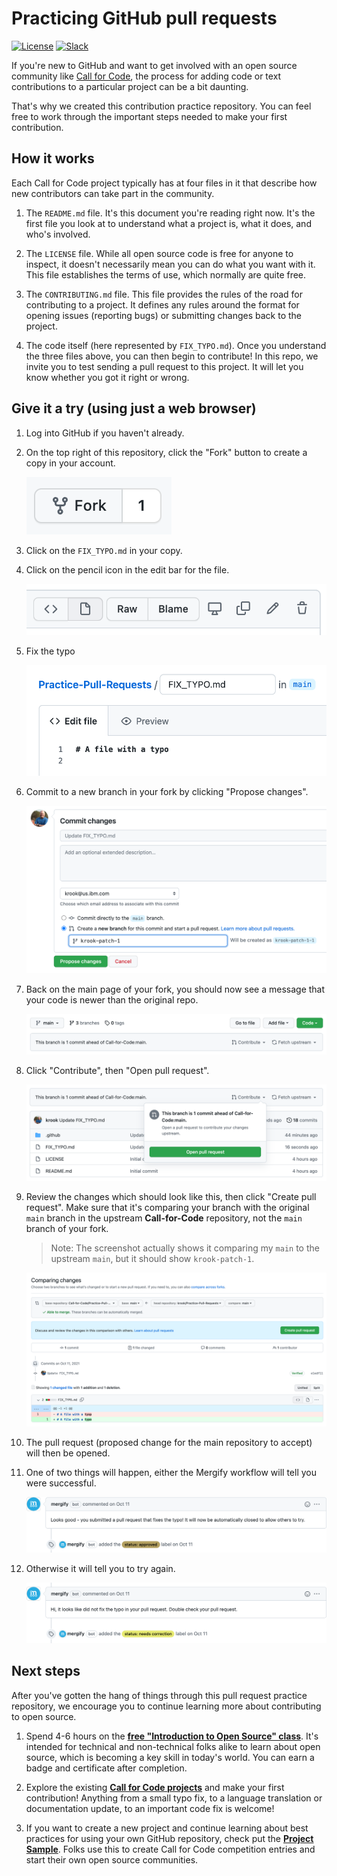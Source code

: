 # Practicing GitHub pull requests

[![License](https://img.shields.io/badge/License-Apache2-blue.svg)](https://www.apache.org/licenses/LICENSE-2.0) [![Slack](https://img.shields.io/static/v1?label=Community&message=%23open-source-general&color=blue)](https://callforcode.org/slack)

If you're new to GitHub and want to get involved with an open source community like [Call for Code](https://github.com/Call-for-Code/Project-Catalog), the process for adding code or text contributions to a particular project can be a bit daunting.

That's why we created this contribution practice repository. You can feel free to work through the important steps needed to make your first contribution.

## How it works

Each Call for Code project typically has at four files in it that describe how new contributors can take part in the community.

1. The `README.md` file. It's this document you're reading right now. It's the first file you look at to understand what a project is, what it does, and who's involved.

1. The `LICENSE` file. While all open source code is free for anyone to inspect, it doesn't necessarily mean you can do what you want with it. This file establishes the terms of use, which normally are quite free.

1. The `CONTRIBUTING.md` file. This file provides the rules of the road for contributing to a project. It defines any rules around the format for opening issues (reporting bugs) or submitting changes back to the project.

1. The code itself (here represented by `FIX_TYPO.md`). Once you understand the three files above, you can then begin to contribute! In this repo, we invite you to test sending a pull request to this project. It will let you know whether you got it right or wrong.

## Give it a try (using just a web browser)

1. Log into GitHub if you haven't already.

1. On the top right of this repository, click the "Fork" button to create a copy in your account.

   ![Fork](img/2-fork.png)

1. Click on the `FIX_TYPO.md` in your copy.

1. Click on the pencil icon in the edit bar for the file.

   ![Edit](img/4-edit.png)

1. Fix the typo

   ![Fix](img/5-fix.png)

1. Commit to a new branch in your fork by clicking "Propose changes".

   ![Commit](img/5-commit.png)

1. Back on the main page of your fork, you should now see a message that your code is newer than the original repo.

   ![Fix](img/6-diff.png)

1. Click "Contribute", then "Open pull request".

   ![Fix](img/7-pr.png)

1. Review the changes which should look like this, then click "Create pull request". Make sure that it's comparing your branch with the original `main` branch in the upstream **Call-for-Code** repository, not the `main` branch of your fork.

   > Note: The screenshot actually shows it comparing my `main` to the upstream `main`, but it should show `krook-patch-1`.

   ![Fix](img/8-pr.png)

1. The pull request (proposed change for the main repository to accept) will then be opened.

1. One of two things will happen, either the Mergify workflow will tell you were successful.

   ![Fix](img/10-success.png)

1. Otherwise it will tell you to try again.

   ![Fix](img/11-fail.png)

## Next steps

After you've gotten the hang of things through this pull request practice repository, we encourage you to continue learning more about contributing to open source.

1. Spend 4-6 hours on the [**free "Introduction to Open Source" class**](https://cognitiveclass.ai/courses/introduction-to-open-source). It's intended for technical and non-technical folks alike to learn about open source, which is becoming a key skill in today's world. You can earn a badge and certificate after completion.

1. Explore the existing [**Call for Code projects**](https://github.com/Call-for-Code/Project-Catalog) and make your first contribution! Anything from a small typo fix, to a language translation or documentation update, to an important code fix is welcome!

1. If you want to create a new project and continue learning about best practices for using your own GitHub repository, check put the [**Project Sample**](https://github.com/Call-for-Code/Project-Sample). Folks use this to create Call for Code competition entries and start their own open source communities.

